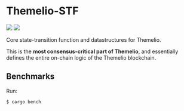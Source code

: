 # Themelio-STF

[![](https://img.shields.io/crates/v/themelio-stf)](https://crates.io/crates/themelio-stf)
![](https://img.shields.io/crates/l/themelio-stf)

Core state-transition function and datastructures for Themelio.

This is the **most consensus-critical part of Themelio**, and essentially defines the entire on-chain logic of the Themelio blockchain.



## Benchmarks
Run:
```
$ cargo bench
```
